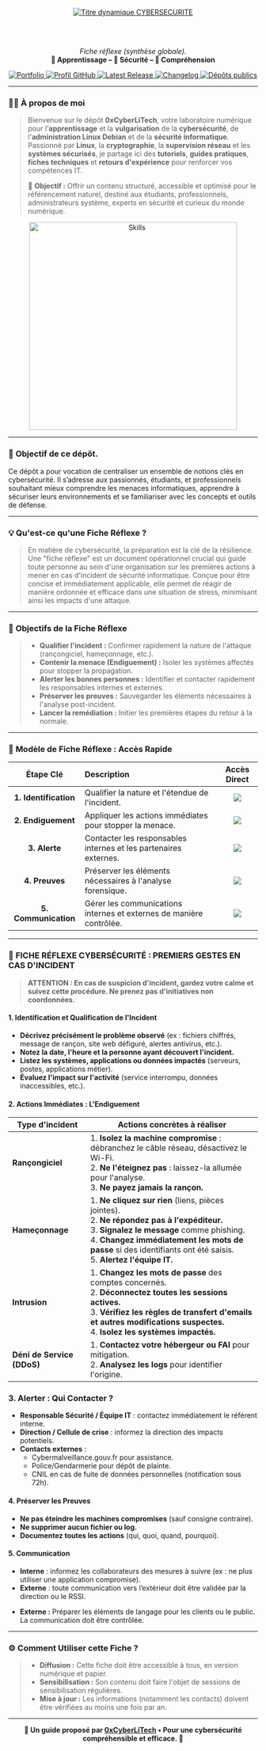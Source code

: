 
<div align="center">

  <br></br>
  
  <a href="https://github.com/0xCyberLiTech">
  <img src="https://readme-typing-svg.herokuapp.com?font=JetBrains+Mono&size=50&duration=6000&pause=1000000000&color=FF0048&center=true&vCenter=true&width=1100&lines=%3ECYBERSECURITE_" alt="Titre dynamique CYBERSECURITE" />
  </a>
  
  <br></br>
  
  <p align="center">
    <em>Fiche réflexe (synthèse globale).</em><br>
    <b>📘 Apprentissage – 🔐 Sécurité – 🧠 Compréhension</b>
  </p>
  
  <p align="center">
      <a href="https://0xcyberlitech.github.io/">
        <img src="https://img.shields.io/badge/Portfolio-0xCyberLiTech-181717?logo=github&style=flat-square" alt="Portfolio" />
      </a>
      <a href="https://github.com/0xCyberLiTech">
        <img src="https://img.shields.io/badge/Profil-GitHub-181717?logo=github&style=flat-square" alt="Profil GitHub" />
      </a>
      <a href="https://github.com/0xCyberLiTech/Cybersecurite/releases/latest">
        <img src="https://img.shields.io/github/v/release/0xCyberLiTech/Cybersecurite?label=version" alt="Latest Release" />
      </a>
      <a href="https://github.com/0xCyberLiTech/Cybersecurite/blob/main/CHANGELOG.md">
        <img src="https://img.shields.io/badge/📄%20CHANGELOG-Cybersecurite-blue" alt="Changelog" />
      </a>
      <a href="https://github.com/0xCyberLiTech?tab=repositories">
        <img src="https://img.shields.io/badge/Dépôts-publics-blue?style=flat-square" alt="Dépôts publics" />
      </a>
  </p>

</div>

---

### 👨‍💻 **À propos de moi**

> Bienvenue sur le dépôt <strong>0xCyberLiTech</strong>, votre laboratoire numérique pour l'<strong>apprentissage</strong> et la <strong>vulgarisation</strong> de la <strong>cybersécurité</strong>, de l'<strong>administration Linux Debian</strong> et de la <strong>sécurité informatique</strong>.
> Passionné par <strong>Linux</strong>, la <strong>cryptographie</strong>, la <strong>supervision réseau</strong> et les <strong>systèmes sécurisés</strong>, je partage ici des <strong>tutoriels</strong>, <strong>guides pratiques</strong>, <strong>fiches techniques</strong> et <strong>retours d'expérience</strong> pour renforcer vos compétences IT.
>
> 🎯 <strong>Objectif :</strong> Offrir un contenu structuré, accessible et optimisé pour le référencement naturel, destiné aux étudiants, professionnels, administrateurs système, experts en sécurité et curieux du monde numérique.

<p align="center">
  <a href="https://github.com/0xCyberLiTech" target="_blank" rel="noopener">
    <img src="https://skillicons.dev/icons?i=linux,debian,bash,docker,nginx,git,vim,python,markdown" alt="Skills" width="420">
  </a>
</p>

---

### 🎯 **Objectif de ce dépôt.**

Ce dépôt a pour vocation de centraliser un ensemble de notions clés en cybersécurité. Il s’adresse aux passionnés, étudiants, et professionnels souhaitant mieux comprendre les menaces informatiques, apprendre à sécuriser leurs environnements et se familiariser avec les concepts et outils de défense.

---

### 💡 **Qu'est-ce qu'une Fiche Réflexe ?**

> En matière de cybersécurité, la préparation est la clé de la résilience.
> Une "fiche réflexe" est un document opérationnel crucial qui guide toute personne au sein d'une organisation sur les premières actions à mener en cas d'incident de sécurité informatique.
> Conçue pour être concise et immédiatement applicable, elle permet de réagir de manière ordonnée et efficace dans une situation de stress, minimisant ainsi les impacts d'une attaque.

---

### 🎯 **Objectifs de la Fiche Réflexe**

> * **Qualifier l'incident :** Confirmer rapidement la nature de l'attaque (rançongiciel, hameçonnage, etc.).
> * **Contenir la menace (Endiguement) :** Isoler les systèmes affectés pour stopper la propagation.
> * **Alerter les bonnes personnes :** Identifier et contacter rapidement les responsables internes et externes.
> * **Préserver les preuves :** Sauvegarder les éléments nécessaires à l'analyse post-incident.
> * **Lancer la remédiation :** Initier les premières étapes du retour à la normale.

---

### 🧭 **Modèle de Fiche Réflexe : Accès Rapide**

<div align="center">

| Étape Clé | Description | Accès Direct |
|:---:|:---|:---:|
| **1. Identification** | Qualifier la nature et l'étendue de l'incident. | [<img src="https://img.shields.io/badge/ACCÉDER-blue?style=for-the-badge&logo=github&logoColor=white">](#1-identification-et-qualification-de-lincident) |
| **2. Endiguement** | Appliquer les actions immédiates pour stopper la menace. | [<img src="https://img.shields.io/badge/ACCÉDER-blue?style=for-the-badge&logo=github&logoColor=white">](#2-actions-immédiates--lendiguement) |
| **3. Alerte** | Contacter les responsables internes et les partenaires externes. | [<img src="https://img.shields.io/badge/ACCÉDER-blue?style=for-the-badge&logo=github&logoColor=white">](#3-alerter--qui-contacter) |
| **4. Preuves** | Préserver les éléments nécessaires à l'analyse forensique. | [<img src="https://img.shields.io/badge/ACCÉDER-blue?style=for-the-badge&logo=github&logoColor=white">](#4-préserver-les-preuves) |
| **5. Communication** | Gérer les communications internes et externes de manière contrôlée. | [<img src="https://img.shields.io/badge/ACCÉDER-blue?style=for-the-badge&logo=github&logoColor=white">](#5-communication) |

</div>

---

### 📜 **FICHE RÉFLEXE CYBERSÉCURITÉ : PREMIERS GESTES EN CAS D'INCIDENT**

> **ATTENTION : En cas de suspicion d'incident, gardez votre calme et suivez cette procédure. Ne prenez pas d'initiatives non coordonnées.**

#### 1. Identification et Qualification de l'Incident

- **Décrivez précisément le problème observé** (ex : fichiers chiffrés, message de rançon, site web défiguré, alertes antivirus, etc.).
- **Notez la date, l'heure et la personne ayant découvert l'incident.**
- **Listez les systèmes, applications ou données impactés** (serveurs, postes, applications métier).
- **Évaluez l'impact sur l'activité** (service interrompu, données inaccessibles, etc.).

#### 2. Actions Immédiates : L'Endiguement

| Type d'incident | Actions concrètes à réaliser |
|-----------------|-----------------------------|
| **Rançongiciel** | 1. **Isolez la machine compromise** : débranchez le câble réseau, désactivez le Wi-Fi.<br>2. **Ne l'éteignez pas** : laissez-la allumée pour l'analyse.<br>3. **Ne payez jamais la rançon.** |
| **Hameçonnage** | 1. **Ne cliquez sur rien** (liens, pièces jointes).<br>2. **Ne répondez pas à l'expéditeur.**<br>3. **Signalez le message** comme phishing.<br>4. **Changez immédiatement les mots de passe** si des identifiants ont été saisis.<br>5. **Alertez l'équipe IT.** |
| **Intrusion** | 1. **Changez les mots de passe** des comptes concernés.<br>2. **Déconnectez toutes les sessions actives.**<br>3. **Vérifiez les règles de transfert d'emails et autres modifications suspectes.**<br>4. **Isolez les systèmes impactés.** |
| **Déni de Service (DDoS)** | 1. **Contactez votre hébergeur ou FAI** pour mitigation.<br>2. **Analysez les logs** pour identifier l'origine. |

<h3 id="3-alerter--qui-contacter">3. Alerter : Qui Contacter ?</h3>

- **Responsable Sécurité / Équipe IT** : contactez immédiatement le référent interne.
- **Direction / Cellule de crise** : informez la direction des impacts potentiels.
- **Contacts externes** :
  - Cybermalveillance.gouv.fr pour assistance.
  - Police/Gendarmerie pour dépôt de plainte.
  - CNIL en cas de fuite de données personnelles (notification sous 72h).

#### 4. Préserver les Preuves

- **Ne pas éteindre les machines compromises** (sauf consigne contraire).
- **Ne supprimer aucun fichier ou log.**
- **Documentez toutes les actions** (qui, quoi, quand, pourquoi).

#### 5. Communication

- **Interne** : informez les collaborateurs des mesures à suivre (ex : ne plus utiliser une application compromise).
- **Externe** : toute communication vers l’extérieur doit être validée par la direction ou le RSSI.
* **Externe :** Préparer les éléments de langage pour les clients ou le public. La communication doit être contrôlée.

---

### ⚙️ **Comment Utiliser cette Fiche ?**

> * **Diffusion :** Cette fiche doit être accessible à tous, en version numérique et papier.
> * **Sensibilisation :** Son contenu doit faire l'objet de sessions de sensibilisation régulières.
> * **Mise à jour :** Les informations (notamment les contacts) doivent être vérifiées au moins une fois par an.

---

<p align="center">
  <b>🔐 Un guide proposé par <a href="https://github.com/0xCyberLiTech">0xCyberLiTech</a> • Pour une cybersécurité compréhensible et efficace. 🔐</b>
</p>

